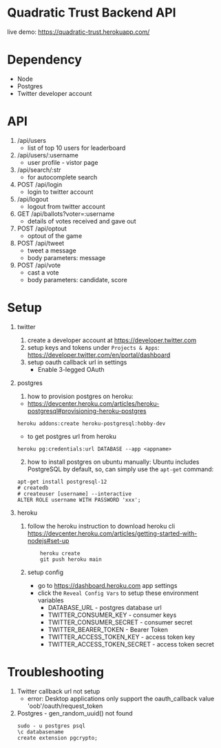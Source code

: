 # Quadratic Trust Backend API

live demo:
https://quadratic-trust.herokuapp.com/

# Dependency
* Node
* Postgres
* Twitter developer account

# API

1. /api/users
   - list of top 10 users for leaderboard
2. /api/users/:username
   - user profile - vistor page
3. /api/search/:str
   - for autocomplete search
4. POST /api/login
   - login to twitter account
5. /api/logout
   - logout from twitter account
6. GET /api/ballots?voter=:username
   - details of votes received and gave out
7. POST /api/optout
   - optout of the game
8. POST /api/tweet
   - tweet a message
   - body parameters: message
9. POST /api/vote
   - cast a vote
   - body parameters: candidate, score

# Setup

1. twitter

   1. create a developer account at https://developer.twitter.com
   2. setup keys and tokens under `Projects & Apps`:
      https://developer.twitter.com/en/portal/dashboard
   3. setup oauth callback url in settings
      - Enable 3-legged OAuth

2. postgres

   1. how to provision postgres on heroku:

   - https://devcenter.heroku.com/articles/heroku-postgresql#provisioning-heroku-postgres

   ```
   heroku addons:create heroku-postgresql:hobby-dev
   ```

   - to get postgres url from heroku

   ```
   heroku pg:credentials:url DATABASE --app <appname>
   ```

   2. how to install postgres on ubuntu manually:
      Ubuntu includes PostgreSQL by default, so, can simply use the `apt-get` command:

   ```
   apt-get install postgresql-12
   # createdb
   # createuser [username] --interactive
   ALTER ROLE username WITH PASSWORD 'xxx';
   ```

3. heroku

   1. follow the heroku instruction to download heroku cli
      https://devcenter.heroku.com/articles/getting-started-with-nodejs#set-up

      ```
          heroku create
          git push heroku main
      ```

   2. setup config
      - go to https://dashboard.heroku.com app settings
      - click the `Reveal Config Vars` to setup these environment variables
        - DATABASE_URL - postgres database url
        - TWITTER_CONSUMER_KEY - consumer keys
        - TWITTER_CONSUMER_SECRET - consumer secret
        - TWITTER_BEARER_TOKEN - Bearer Token
        - TWITTER_ACCESS_TOKEN_KEY - access token key
        - TWITTER_ACCESS_TOKEN_SECRET - access token secret

# Troubleshooting

1. Twitter callback url not setup
   - error: Desktop applications only support the oauth_callback value 'oob'/oauth/request_token
2. Postgres - gen_random_uuid() not found
   ```
   sudo - u postgres psql
   \c databasename
   create extension pgcrypto;
   ```
